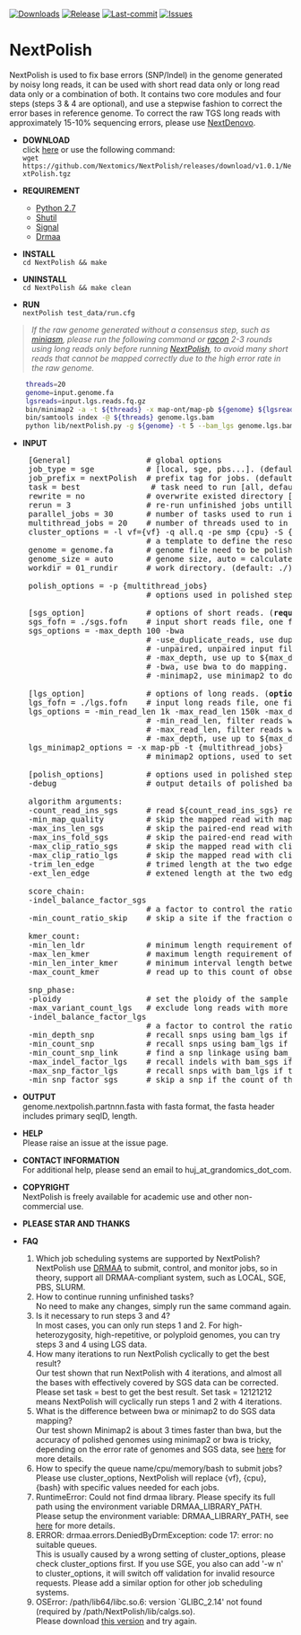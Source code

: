 [![Downloads](https://img.shields.io/github/downloads/Nextomics/NextPolish/total.svg)](https://github.com/Nextomics/NextPolish/releases/download/v1.0.1/NextPolish.tgz)
[![Release](https://img.shields.io/github/release/Nextomics/NextPolish.svg)](https://github.com/Nextomics/NextPolish/releases)
[![Last-commit](https://img.shields.io/github/last-commit/Nextomics/NextPolish.svg)](https://github.com/Nextomics/NextPolish/commits/master)
[![Issues](https://img.shields.io/github/issues/Nextomics/NextPolish.svg)](https://github.com/Nextomics/NextPolish/issues)

# NextPolish
NextPolish is used to fix base errors (SNP/Indel) in the genome generated by noisy long reads, it can be used with short read data only or long read data only or a combination of both. It contains two core modules and four steps (steps 3 & 4 are optional), and use a stepwise fashion to correct the error bases in reference genome. To correct the raw TGS long reads with approximately 15-10% sequencing errors, please use [NextDenovo](https://github.com/Nextomics/NextDenovo).

* **DOWNLOAD**  
click [here](https://github.com/Nextomics/NextPolish/releases/download/v1.0.1/NextPolish.tgz) or use the following command:  
`wget https://github.com/Nextomics/NextPolish/releases/download/v1.0.1/NextPolish.tgz`  

* **REQUIREMENT**
	* [Python 2.7](https://www.python.org/download/releases/2.7/)
	* [Shutil](https://docs.python.org/2/library/shutil.html)
	* [Signal](https://docs.python.org/2/library/signal.html)
	* [Drmaa](https://github.com/pygridtools/drmaa-python)

* **INSTALL**  
`cd NextPolish && make`

* **UNINSTALL**  
`cd NextPolish && make clean`

* **RUN**  
`nextPolish test_data/run.cfg`

>*If the raw genome generated without a consensus step, such as [miniasm](https://github.com/lh3/miniasm), please run the following command or [racon](https://github.com/isovic/racon) 2-3 rounds using long reads only before running [NextPolish](https://github.com/Nextomics/NextPolish), to avoid many short reads that cannot be mapped correctly due to the high error rate in the raw genome.*

```bash
    threads=20  
    genome=input.genome.fa
    lgsreads=input.lgs.reads.fq.gz
    bin/minimap2 -a -t ${threads} -x map-ont/map-pb ${genome} ${lgsreads}|bin/samtools view -F 0x4 -b - |bin/samtools sort - -m 2g -@ ${threads} -o genome.lgs.bam  
    bin/samtools index -@ ${threads} genome.lgs.bam  
    python lib/nextPolish.py -g ${genome} -t 5 --bam_lgs genome.lgs.bam -p ${threads} > genome.lgspolish.fa
```

* **INPUT** 

<pre>
	[General]                # global options
	job_type = sge           # [local, sge, pbs...]. (default: sge)
	job_prefix = nextPolish  # prefix tag for jobs. (default: nextPolish)
	task = best               # task need to run [all, default, best, 1, 2, 3, 4, 12, 123, 12123...], all=1234, default=12, best=12121212. (default: default)
	rewrite = no             # overwrite existed directory [yes, no]. (default: no)
	rerun = 3                # re-run unfinished jobs untill finished or reached ${rerun} loops, 0=no. (default: 3)
	parallel_jobs = 30       # number of tasks used to run in parallel. (default: 30)
	multithread_jobs = 20    # number of threads used to in a task. (default: 20)
	cluster_options = -l vf={vf} -q all.q -pe smp {cpu} -S {bash} -w n
	                         # a template to define the resource requirements for each job, which will pass to <a href="https://github.com/pygridtools/drmaa-python/wiki/FAQ">DRMAA</a> as the nativeSpecification field.
	genome = genome.fa       # genome file need to be polished. (<b>required</b>)
	genome_size = auto       # genome size, auto = calculate genome size using the input ${genome} file. (default: auto)
	workdir = 01_rundir      # work directory. (default: ./)
<!-- 	round_count = 1          # number of iterations to run NextPolish cyclically. (default: 1)
	round_mode = 2           # preset mode of iterations to run NextPolish cyclically, 1 = 1234[1234], 2 = 12[12]34, 3 = 123[123]4. (default: 2) -->
	polish_options = -p {multithread_jobs}
	                         # options used in polished step, see below.

	[sgs_option]             # options of short reads. (<b>required</b>)
	sgs_fofn = ./sgs.fofn    # input short reads file, one file one line, paired-end files should be interleaved.
	sgs_options = -max_depth 100 -bwa
	                         # -use_duplicate_reads, use duplicate pair-end reads in the analysis. (default: False)
	                         # -unpaired, unpaired input files. (default: False)
	                         # -max_depth, use up to ${max_depth} fold reads data to polish. (default: 100)
	                         # -bwa, use bwa to do mapping. 
	                         # -minimap2, use minimap2 to do mapping, which is much faster than bwa. (default: -minimap2)

	[lgs_option]             # options of long reads. (<b>optional</b>)
	lgs_fofn = ./lgs.fofn    # input long reads file, one file one line.             
	lgs_options = -min_read_len 1k -max_read_len 150k -max_depth 60
	                         # -min_read_len, filter reads with length shorter than ${min_read_len}. (default: 1k)
	                         # -max_read_len, filter reads with length longer than $ {max_read_len}, ultra-long reads usually contain lots of errors, and the mapping step requires significantly more memory and time. (default: 150k)
	                         # -max_depth, use up to ${max_depth} fold reads data to polish. (default: 60)
	lgs_minimap2_options = -x map-pb -t {multithread_jobs}
	                         # minimap2 options, used to set PacBio/Nanopore read overlap. (<b>required</b>)
	
	[polish_options]         # options used in polished step.
	-debug                   # output details of polished bases to stderr. (default: False)

	algorithm arguments:
	-count_read_ins_sgs      # read ${count_read_ins_sgs} reads to estimate the insert size of paired-end reads. (default: 10000)
	-min_map_quality         # skip the mapped read with mapping quality < ${min_map_quality}. (default: 0)
	-max_ins_len_sgs         # skip the paired-end read with insert size > ${max_ins_len_sgs}. (default: 10000)
	-max_ins_fold_sgs        # skip the paired-end read with insert size > ${max_ins_fold_sgs} * estimated_average_insert_size. (default: 5)
	-max_clip_ratio_sgs      # skip the mapped read with clipped length > ${max_clip_ratio_sgs} * full_length, used for bam_sgs. (default: 0.15)
	-max_clip_ratio_lgs      # skip the mapped read with clipped length > ${max_clip_ratio_lgs} * full_length, used for bam_lgs. (default: 0.4)
	-trim_len_edge           # trimed length at the two edges of a alignment. (default: 2)
	-ext_len_edge            # extened length at the two edges of a low quality region. (default: 2)

	score_chain:
	-indel_balance_factor_sgs 
	                         # a factor to control the ratio between indels, larger factor will produced more deletions, and vice versa. (default: 0.5)
	-min_count_ratio_skip    # skip a site if the fraction of the most genotype > ${min_count_ratio_skip}. (default: 0.8)

	kmer_count:
	-min_len_ldr             # minimum length requirement of a low depth region, which will be further processed using bam_lgs. (default: 3)
	-max_len_kmer            # maximum length requirement of a polished kmer, longer kmers will be splited. (default: 50)
	-min_len_inter_kmer      # minimum interval length between two adjacent kmers, shorter interval length will be merged. (default: 5)
	-max_count_kmer          # read up to this count of observed kmers for a polished kmer. (default: 50)

	snp_phase:
	-ploidy                  # set the ploidy of the sample of this genome. (default: 2)
	-max_variant_count_lgs   # exclude long reads with more than ${max_variant_count_lgs} variable sites, it is approximately equivalent to total error bases in the long read. (default: 150k)
	-indel_balance_factor_lgs 
	                         # a factor to control the ratio between indels, larger factor will produced more deletions, and vice versa. (default: 0.33)
	-min_depth_snp           # recall snps using bam_lgs if the total depth of this site in bam_sgs < ${min_depth_snp}. (default: 3)
	-min_count_snp           # recall snps using bam_lgs if the count of this snp in bam_sgs < ${min_count_snp}. (default: 5)
	-min_count_snp_link      # find a snp linkage using bam_lgs if the count of this linkage in bam_sgs < ${min_count_snp_link}. (default: 5)
	-max_indel_factor_lgs    # recall indels with bam_sgs if the count of the second most genotype > ${max_indel_factor_lgs} * the count of the most genotype when the most genotype is different with ref in bam_lgs. (default: 0.21)
	-max_snp_factor_lgs      # recall snps with bam_lgs if the count of the second most genotype > ${max_snp_factor_lgs} * the count of the most genotype when the most genotype is different with ref. (default: 0.53)
	-min_snp_factor_sgs      # skip a snp if the count of the second most genotype < ${min_snp_factor_sgs} * the count of the most genotype. (default: 0.34)
</pre>

* **OUTPUT**    
genome.nextpolish.partnnn.fasta with fasta format, the fasta header includes primary seqID, length.

* **HELP**   
Please raise an issue at the issue page.

* **CONTACT INFORMATION**    
For additional help, please send an email to huj_at_grandomics_dot_com.

* **COPYRIGHT**    
NextPolish is freely available for academic use and other non-commercial use. 

* **PLEASE STAR AND THANKS**    

* **FAQ**  
	1. Which job scheduling systems are supported by NextPolish?  
	NextPolish use [DRMAA](https://en.wikipedia.org/wiki/DRMAA) to submit, control, and monitor jobs, so in theory, support all DRMAA-compliant system, such as LOCAL, SGE, PBS, SLURM.
	2. How to continue running unfinished tasks?  
	No need to make any changes, simply run the same command again.
	3. Is it necessary to run steps 3 and 4?  
	In most cases, you can only run steps 1 and 2. For high-heterozygosity, high-repetitive, or polyploid genomes, you can try steps 3 and 4 using LGS data.
	4. How many iterations to run NextPolish cyclically to get the best result?  
	Our test shown that run NextPolish with 4 iterations, and almost all the bases with effectively covered by SGS data can be corrected. Please set task = best to get the best result. Set task = 12121212 means NextPolish will cyclically run steps 1 and 2 with 4 iterations.
	5. What is the difference between bwa or minimap2 to do SGS data mapping?  
	Our test shown Minimap2 is about 3 times faster than bwa, but the accuracy of polished genomes using minimap2 or bwa is tricky, depending on the error rate of genomes and SGS data, see [here](https://lh3.github.io/2018/04/02/minimap2-and-the-future-of-bwa) for more details.
	6. How to specify the queue name/cpu/memory/bash to submit jobs?  
	Please use cluster_options, NextPolish will replace {vf}, {cpu}, {bash} with specific values needed for each jobs.
	7. RuntimeError: Could not find drmaa library.  Please specify its full path using the environment variable DRMAA_LIBRARY_PATH.   
	Please setup the environment variable: DRMAA_LIBRARY_PATH, see [here](https://github.com/pygridtools/drmaa-python) for more details.
	8. ERROR: drmaa.errors.DeniedByDrmException: code 17: error: no suitable queues.    
	This is usually caused by a wrong setting of cluster_options, please check cluster_options first. If you use SGE, you also can add '-w n' to cluster_options, it will switch off validation for invalid resource requests. Please add a similar option for other job scheduling systems. 
	9. OSError: /path/lib64/libc.so.6: version `GLIBC_2.14' not found (required by /path/NextPolish/lib/calgs.so).  
	Please download [this version](https://github.com/Nextomics/NextPolish/releases/download/v1.0.1/NextPolish1.0.0-CentOS6.9.tgz) and try again.

